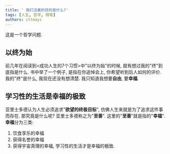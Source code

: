 ```yaml
---
title: ' 我们活着的目的是什么?'
tags: [人生, 哲学, 随笔]
authors: cttmayi
---
```


这是一个哲学问题.

## 以终为始
前几年在阅读到\<成功人生的7个习惯\>中"以终为始"的时候, 就有想过我的"终"到底指是什么.
书中举了一个例子, 是指在你追悼会上, 你希望听到后人如何的评价.
我的"终"是什么, 我现在还没有想清楚. 我只知道我想要**自由**, 要**幸福**.

## 学习性的生活是幸福的极致
亚里士多德认为人生必须追求"**欲望的终极目标**", 仿佛人生来就是为了追求这件事而存在. 那究竟是什么呢? 亚里士多德称之为"**至善**".  这里的"**至善**"就是指的"**幸福**". 
**幸福**分为三类:
1. 饮食享乐的幸福
2. 获得名誉的幸福
3. 获得宇宙真理的幸福, 学习性的生活才是幸福的极致.